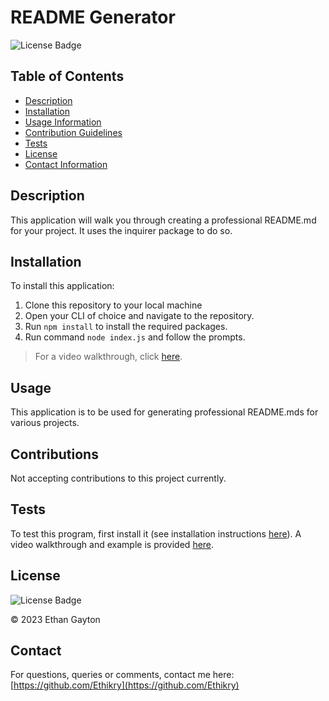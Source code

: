 # README Generator

  
  ![License Badge](https://img.shields.io/badge/license-MIT-blue.svg)
  

  ## Table of Contents 
  * [Description](#Description)
  * [Installation](#Installation)
  * [Usage Information](#Usage)
  * [Contribution Guidelines](#Contributions)
  * [Tests](#Tests)
  * [License](#License)
  * [Contact Information](#ContactInfo)
  ## Description
  This application will walk you through creating a professional README.md for your project. It uses the inquirer package to do so. 
  ## Installation
  To install this application:
  1. Clone this repository to your local machine
  2. Open your CLI of choice and navigate to the repository.
  3. Run `npm install` to install the required packages.
  4. Run command `node index.js` and follow the prompts.
    
  >For a video walkthrough, click [here](video.url).
  
  ## Usage
  This application is to be used for generating professional README.mds for various projects. 
  
  ## Contributions
  Not accepting contributions to this project currently.
  ## Tests 
  To test this program, first install it (see installation instructions [here](#Installation)).
  A video walkthrough and example is provided [here](video.url).
  
  ## License
  
  
  ![License Badge](https://img.shields.io/badge/license-MIT-blue.svg)
  
  
  © 2023 Ethan Gayton
  
  
  ## Contact
  For questions, queries or comments, contact me here: 
  [https://github.com/Ethikry](https://github.com/Ethikry)

